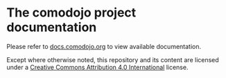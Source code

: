 # The comodojo project documentation

Please refer to [docs.comodojo.org](https://docs.comodojo.org) to view available documentation.

Except where otherwise noted, this repository and its content are licensed under a [Creative Commons Attribution 4.0 International](http://creativecommons.org/licenses/by/4.0/) license.

